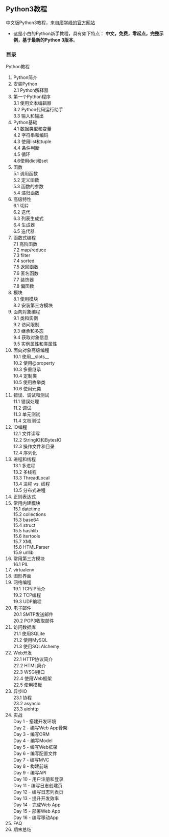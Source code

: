 ## Python3教程

中文版Python3教程，来自[廖学峰的官方网站](http://www.liaoxuefeng.com/wiki/0014316089557264a6b348958f449949df42a6d3a2e542c000)

+ 这是小白的Python新手教程，具有如下特点：
**中文，免费，零起点，完整示例，基于最新的Python 3版本**。

### 目录

Python教程

1. Python简介
2. 安装Python  
  2.1 Python解释器
3. 第一个Python程序  
  3.1 使用文本编辑器    
  3.2 Python代码运行助手    
  3.3 输入和输出  
4. Python基础  
  4.1 数据类型和变量    
  4.2 字符串和编码    
  4.3 使用list和tuple    
  4.4 条件判断    
  4.5 循环    
  4.6使用dict和set  
5. 函数  
  5.1 调用函数  
  5.2 定义函数  
  5.3 函数的参数  
  5.4 递归函数
6. 高级特性  
  6.1 切片  
  6.2 迭代  
  6.3 列表生成式  
  6.4 生成器  
  6.5 迭代器
7. 函数式编程  
  7.1 高阶函数  
  7.2 map/reduce  
  7.3 filter  
  7.4 sorted  
  7.5 返回函数  
  7.6 匿名函数  
  7.7 装饰器  
  7.8 偏函数
8. 模块  
  8.1 使用模块  
  8.2 安装第三方模块
9. 面向对象编程  
  9.1 类和实例  
  9.2 访问限制  
  9.3 继承和多态  
  9.4 获取对象信息  
  9.5 实例属性和类属性
10. 面向对象高级编程  
  10.1 使用\_\_slots\_\_  
  10.2 使用@property  
  10.3 多重继承  
  10.4 定制类  
  10.5 使用枚举类  
  10.6 使用元类
11. 错误、调试和测试  
  11.1 错误处理  
  11.2 调试  
  11.3 单元测试  
  11.4 文档测试
12. IO编程  
  12.1 文件读写  
  12.2 StringIO和BytesIO  
  12.3 操作文件和目录  
  12.4 序列化
13. 进程和线程  
  13.1 多进程  
  13.2 多线程  
  13.3 ThreadLocal  
  13.4 进程 vs. 线程  
  13.5 分布式进程
14. 正则表达式
15. 常用内建模块  
  15.1 datetime  
  15.2 collections  
  15.3 base64  
  15.4 struct  
  15.5 hashlib  
  15.6 itertools  
  15.7 XML  
  15.8 HTMLParser  
  15.9 urllib
16. 常用第三方模块  
  16.1 PIL
17. virtualenv
18. 图形界面
19. 网络编程  
  19.1 TCP/IP简介  
  19.2 TCP编程  
  19.3 UDP编程
20. 电子邮件  
  20.1 SMTP发送邮件  
  20.2 POP3收取邮件
21. 访问数据库  
  21.1 使用SQLite  
  21.2 使用MySQL  
  21.3 使用SQLAlchemy
22. Web开发  
  22.1 HTTP协议简介  
  22.2 HTML简介  
  22.3 WSGI接口  
  22.4 使用Web框架  
  22.5 使用模板
23. 异步IO  
  23.1 协程  
  23.2 asyncio  
  23.3 aiohttp
24. 实战  
  Day 1 - 搭建开发环境  
  Day 2 - 编写Web App骨架  
  Day 3 - 编写ORM  
  Day 4 - 编写Model  
  Day 5 - 编写Web框架  
  Day 6 - 编写配置文件  
  Day 7 - 编写MVC  
  Day 8 - 构建前端  
  Day 9 - 编写API  
  Day 10 - 用户注册和登录  
  Day 11 - 编写日志创建页  
  Day 12 - 编写日志列表页  
  Day 13 - 提升开发效率  
  Day 14 - 完成Web App  
  Day 15 - 部署Web App  
  Day 16 - 编写移动App  
25. FAQ
26. 期末总结


